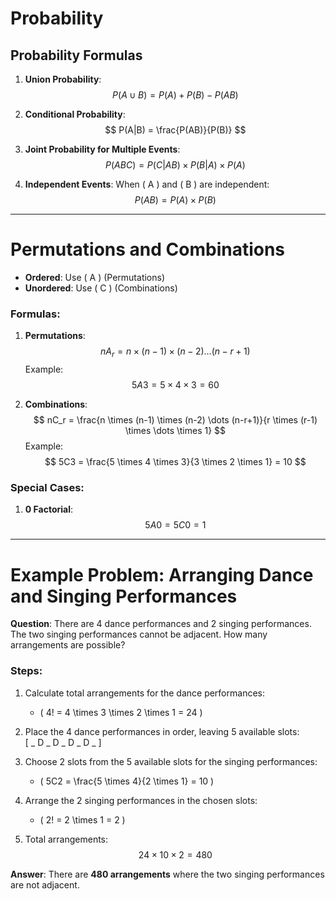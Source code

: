 # Probability

## Probability Formulas

1. **Union Probability**:
   $$
   P(A∪B) = P(A) + P(B) − P(AB)
   $$

2. **Conditional Probability**:
   $$
   P(A|B) = \frac{P(AB)}{P(B)}
   $$

3. **Joint Probability for Multiple Events**:
   $$
   P(ABC) = P(C|AB) \times P(B|A) \times P(A)
   $$

4. **Independent Events**:
   When \( A \) and \( B \) are independent:
   $$
   P(AB) = P(A) \times P(B)
   $$

---

# Permutations and Combinations

- **Ordered**: Use \( A \) (Permutations)
- **Unordered**: Use \( C \) (Combinations)

### Formulas:
1. **Permutations**:
   $$
   nA_r = n \times (n-1) \times (n-2) \dots (n-r+1)
   $$
   Example:
   $$
   5A3 = 5 \times 4 \times 3 = 60
   $$

2. **Combinations**:
   $$
   nC_r = \frac{n \times (n-1) \times (n-2) \dots (n-r+1)}{r \times (r-1) \times \dots \times 1}
   $$
   Example:
   $$
   5C3 = \frac{5 \times 4 \times 3}{3 \times 2 \times 1} = 10
   $$

### Special Cases:
1. **0 Factorial**:
   $$
   5A0 = 5C0 = 1
   $$

---

# Example Problem: Arranging Dance and Singing Performances

**Question**: There are 4 dance performances and 2 singing performances. The two singing performances cannot be adjacent. How many arrangements are possible?

### Steps:
1. Calculate total arrangements for the dance performances:
   - \( 4! = 4 \times 3 \times 2 \times 1 = 24 \)

2. Place the 4 dance performances in order, leaving 5 available slots:  
   \[ _ D _ D _ D _ D _ \]

3. Choose 2 slots from the 5 available slots for the singing performances:
   - \( 5C2 = \frac{5 \times 4}{2 \times 1} = 10 \)

4. Arrange the 2 singing performances in the chosen slots:
   - \( 2! = 2 \times 1 = 2 \)

5. Total arrangements:
   $$
   24 \times 10 \times 2 = 480
   $$

**Answer**: There are **480 arrangements** where the two singing performances are not adjacent.